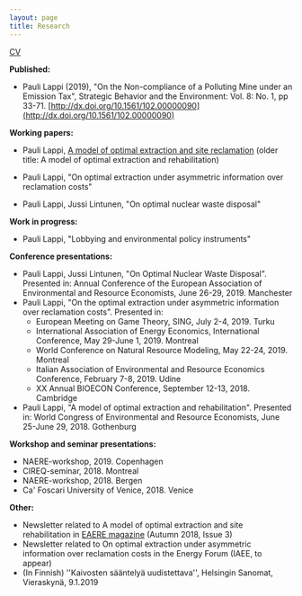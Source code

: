 ```yaml
---
layout: page
title: Research
---
```


[CV](https://plappi.github.io/Milo/assets/CV_Pauli_Lappi_July2019.pdf)

**Published:**

* Pauli Lappi (2019), "On the Non-compliance of a Polluting Mine under an Emission Tax", Strategic Behavior and the Environment: Vol. 8: No. 1, pp 33-71. [http://dx.doi.org/10.1561/102.00000090](http://dx.doi.org/10.1561/102.00000090)

**Working papers:**

* Pauli Lappi, [A model of optimal extraction and site reclamation](https://plappi.github.io/Milo/assets/rehab-wp-Lappi-2018.pdf) (older title: A model of optimal extraction and rehabilitation)

* Pauli Lappi, "On optimal extraction under asymmetric information over reclamation costs"

* Pauli Lappi, Jussi Lintunen, "On optimal nuclear waste disposal"

**Work in progress:**

* Pauli Lappi, "Lobbying and environmental policy instruments"

**Conference presentations:**

* Pauli Lappi, Jussi Lintunen, "On Optimal Nuclear Waste Disposal". Presented in: Annual Conference of the European Association of Environmental and Resource Economists, June 26-29, 2019. Manchester
*  Pauli Lappi, "On the optimal extraction under asymmetric information over reclamation costs". Presented in: 
	*  European Meeting on Game Theory, SING, July 2-4, 2019. Turku
	*  International Association of Energy Economics, International Conference, May 29-June 1, 2019. Montreal
	* 	World Conference on Natural Resource Modeling, May 22-24, 2019. Montreal
	* 	Italian Association of Environmental and Resource Economics Conference, February 7-8, 2019. Udine
	* 	XX Annual BIOECON Conference, September 12-13, 2018. Cambridge	
*  Pauli Lappi, "A model of optimal extraction and rehabilitation". Presented in: World Congress of Environmental and Resource Economists, June 25-June 29, 2018. Gothenburg

**Workshop and seminar presentations:**

* NAERE-workshop, 2019. Copenhagen
* CIREQ-seminar, 2018. Montreal 
* NAERE-workshop, 2018. Bergen
* Ca' Foscari University of Venice, 2018. Venice 

**Other:**

* Newsletter related to A model of  optimal extraction and site rehabilitation in [EAERE magazine](https://www.eaere.org/wp-content/uploads/2019/03/EAERE-Magazine_n.3-Fall-2018.pdf) (Autumn 2018, Issue 3)
* Newsletter related to On optimal extraction under asymmetric information over reclamation costs in the Energy Forum (IAEE, to appear)
* (In Finnish) ''Kaivosten sääntelyä uudistettava'', Helsingin Sanomat, Vieraskynä, 9.1.2019